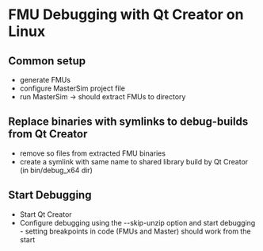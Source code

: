 # FMU Debugging with Qt Creator on Linux


## Common setup

- generate FMUs
- configure MasterSim project file
- run MasterSim -> should extract FMUs to directory

## Replace binaries with symlinks to debug-builds from Qt Creator

- remove so files from extracted FMU binaries
- create a symlink with same name to shared library build by Qt Creator
  (in bin/debug_x64 dir)

## Start Debugging

- Start Qt Creator 
- Configure debugging using the --skip-unzip option and 
  start debugging - setting breakpoints in code (FMUs and Master)
  should work from the start




